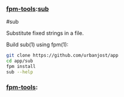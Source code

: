 ### [fpm-tools](https://github.com/search?q="fpm-tools"%20in:topic%20language:fortran):[sub](https://urbanjost.github.io/app/sub.1.html)
#sub

Substitute fixed strings in a file.

Build sub(1) using fpm(1):
```bash
git clone https://github.com/urbanjost/app
cd app/sub
fpm install
sub --help
```
### [fpm-tools](https://github.com/search?q=user%3Aurbanjost%20in:topic%20fpm-tools):
